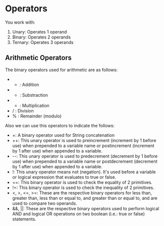 # Operators

You work with:

1. Unary: Operates 1 operand
2. Binary: Operates 2 operands
3. Ternary: Operates 3 operands

## Arithmetic Operators

The binary operators used for arithmetic are as follows:

- + : Addition
- - : Substraction
- * : Multiplication
- / : Division
- % : Remainder (modulo)


Also we can use this operators to indicate the follows:


- +: A binary operator used for String concatenation
- ++: This unary operator is used to preincrement (increment by 1 before use) when prepended to a variable name or postincrement (increment by 1 after use) when appended to a variable.
- --: This unary operator is used to predecrement (decrement by 1 before use) when prepended to a variable name or postdecrement (decrement by 1 after use) when appended to a variable.
- !: This unary operator means not (negation). It's used before a variable or logical expression that evaluates to true or false.
- ==: This binary operator is used to check the equality of 2 primitives.
- !=: This binary operator is used to check the inequality of 2 primitives.
- <, >, <=, >=: These are the respective binary operators for less than, greater than, less than or equal to, and greater than or equal to, and are used to compare two operands.
- &&, ||: These are the respective binary operators used to perform logical AND and logical OR operations on two boolean (i.e.: true or false) statements.

